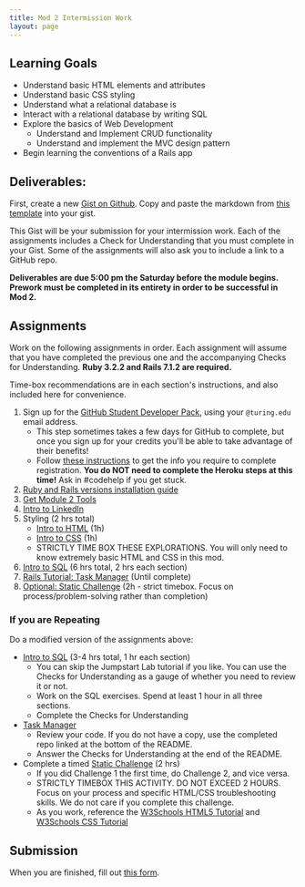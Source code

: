 ```yaml
---
title: Mod 2 Intermission Work
layout: page
---
```


## Learning Goals

* Understand basic HTML elements and attributes
* Understand basic CSS styling
* Understand what a relational database is
* Interact with a relational database by writing SQL
* Explore the basics of Web Development
  * Understand and Implement CRUD functionality
  * Understand and implement the MVC design pattern
* Begin learning the conventions of a Rails app

## Deliverables:

First, create a new [Gist on Github](https://gist.github.com/). Copy and paste the markdown from [this template](https://gist.github.com/mikedao/cf0f63490a0ef91ac7d251e95fc410f7) into your gist.

This Gist will be your submission for your intermission work. Each of the assignments includes a Check for Understanding that you must complete in your Gist. Some of the assignments will also ask you to include a link to a GitHub repo.

**Deliverables are due 5:00 pm the Saturday before the module begins. Prework must be completed in its entirety in order to be successful in Mod 2.**


## Assignments

Work on the following assignments in order. Each assignment will assume that you have completed the previous one and the accompanying Checks for Understanding. **Ruby 3.2.2 and Rails 7.1.2 are required.**

Time-box recommendations are in each section's instructions, and also included here for convenience. 
1. Sign up for the [GitHub Student Developer Pack](https://education.github.com/pack), using your `@turing.edu` email address. 
   - This step sometimes takes a few days for GitHub to complete, but once you sign up for your credits you'll be able to take advantage of their benefits! 
   - Follow [these instructions](https://mod4.turing.edu/lessons/intermission/gh-student-instructions.html) to get the info you require to complete registration. **You do NOT need to complete the Heroku steps at this time!** Ask in #codehelp if you get stuck. 
2. [Ruby and Rails versions installation guide](https://backend.turing.edu/module3/misc/ruby_and_rails_versions)
3. [Get Module 2 Tools](./tools)
4. [Intro to LinkedIn](./linkedin)
5. Styling (2 hrs total)
    * [Intro to HTML](./html) (1h)
    * [Intro to CSS](./css) (1h)
    * STRICTLY TIME BOX THESE EXPLORATIONS. You will only need to know extremely basic HTML and CSS in this mod.
6. [Intro to SQL](./sql) (6 hrs total, 2 hrs each section)
7. [Rails Tutorial: Task Manager](https://github.com/turingschool-examples/task_manager_rails) (Until complete)
8. [Optional: Static Challenge](./static_challenge) (2h - strict timebox. Focus on process/problem-solving rather than completion)

### If you are Repeating

Do a modified version of the assignments above:

* [Intro to SQL](./sql) (3-4 hrs total, 1 hr each section)
    * You can skip the Jumpstart Lab tutorial if you like. You can use the Checks for Understanding as a gauge of whether you need to review it or not.
    * Work on the SQL exercises. Spend at least 1 hour in all three sections.
    * Complete the Checks for Understanding
* [Task Manager](https://github.com/turingschool-examples/task_manager_rails)
    * Review your code. If you do not have a copy, use the completed repo linked at the bottom of the README.
    * Answer the Checks for Understanding at the end of the README.
* Complete a timed [Static Challenge](./static_challenge) (2 hrs)
    * If you did Challenge 1 the first time, do Challenge 2, and vice versa.
    * STRICTLY TIMEBOX THIS ACTIVITY. DO NOT EXCEED 2 HOURS. Focus on your process and specific HTML/CSS troubleshooting skills. We do not care if you complete this challenge. 
    * As you work, reference the [W3Schools HTML5 Tutorial](https://www.w3schools.com/html/default.asp) and [W3Schools CSS Tutorial](https://www.w3schools.com/css/default.asp)


## Submission

When you are finished, fill out [this form](https://docs.google.com/forms/d/e/1FAIpQLSd57tT9pbt5kJxE237Ch6Tt5R4t2nIVWssarYF3WMFshK0nDQ/viewform). 
